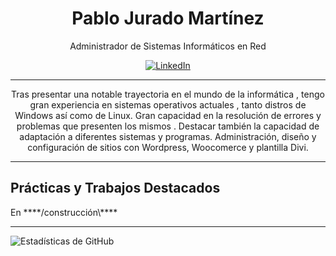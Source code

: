 <h1 align="center">Pablo Jurado Martínez</h1>
<p align="center">Administrador de Sistemas Informáticos en Red</p>
<div align="center">
  
[![LinkedIn](https://img.shields.io/badge/-LinkedIn-blue?style=flat-square&logo=Linkedin&logoColor=white&link=https://www.linkedin.com/in/pablo-jurado-1a1a06278/)](https://www.linkedin.com/in/pablo-jurado-1a1a06278/)

</div>

<hr>
<p align="center">
Tras presentar una notable trayectoria en el mundo de la informática , tengo gran experiencia en sistemas operativos actuales , tanto distros de Windows así como de Linux. Gran capacidad en la resolución de errores y problemas que presenten los mismos . Destacar también la capacidad de adaptación  a diferentes sistemas y programas. Administración, diseño y configuración de sitios con Wordpress, Woocomerce y plantilla Divi.
</p>
<hr>
<h2>Prácticas y Trabajos Destacados</h2>

<p>En ****/construcción\****</p>

<hr>

![Estadísticas de GitHub](https://github-readme-stats.vercel.app/api?username=pablojmcontacto&show_icons=true)







